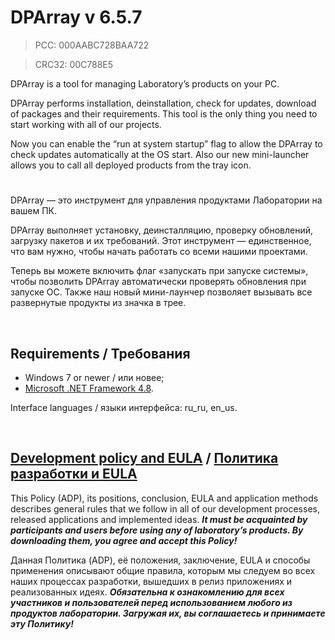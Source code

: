# DPArray v 6.5.7
> PCC: 000AABC728BAA722

> CRC32: 00C788E5



DPArray is a tool for managing Laboratory’s products on your PC.

DPArray performs installation, deinstallation, check for updates, download of packages and their requirements. This tool is the only thing you need to start working with all of our projects.

Now you can enable the “run at system startup” flag to allow the DPArray to check updates automatically at the OS start. Also our new mini-launcher allows you to call all deployed products from the tray icon.

#

DPArray — это инструмент для управления продуктами Лаборатории на вашем ПК.

DPArray выполняет установку, деинсталляцию, проверку обновлений, загрузку пакетов и их требований. Этот инструмент — единственное, что вам нужно, чтобы начать работать со всеми нашими проектами.

Теперь вы можете включить флаг «запускать при запуске системы», чтобы позволить DPArray автоматически проверять обновления при запуске ОС. Также наш новый мини-лаунчер позволяет вызывать все развернутые продукты из значка в трее.

&nbsp;



## Requirements / Требования

- Windows 7 or newer / или новее;
- [Microsoft .NET Framework 4.8](https://go.microsoft.com/fwlink/?linkid=2088631).

Interface languages / языки интерфейса: ru_ru, en_us.

&nbsp;



## [Development policy and EULA](https://adslbarxatov.github.io/ADP) / [Политика разработки и EULA](https://adslbarxatov.github.io/ADP/ru)

This Policy (ADP), its positions, conclusion, EULA and application methods
describes general rules that we follow in all of our development processes, released applications and implemented ideas.
***It must be acquainted by participants and users before using any of laboratory’s products.
By downloading them, you agree and accept this Policy!***

Данная Политика (ADP), её положения, заключение, EULA и способы применения
описывают общие правила, которым мы следуем во всех наших процессах разработки, вышедших в релиз приложениях
и реализованных идеях.
***Обязательна к ознакомлению для всех участников и пользователей перед использованием любого из продуктов лаборатории.
Загружая их, вы соглашаетесь и принимаете эту Политику!***
